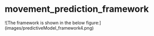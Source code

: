 # movement_prediction_framework

![The framework is shown in the below figure:] (images/predictiveModel_framework4.png)
